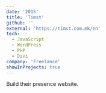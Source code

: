 ```yaml
---
date: '2015'
title: 'Timst'
github: ''
external: 'https://timst.com.mk/en'
tech:
  - JavaScript
  - WordPress
  - PHP
  - Divi
company: 'Freelance'
showInProjects: true
---
```


Build their presence website.
